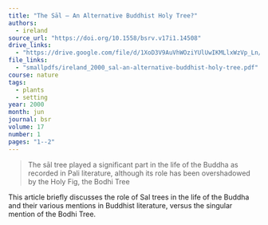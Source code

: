 ```yaml
---
title: "The Sāl — An Alternative Buddhist Holy Tree?"
authors:
  - ireland
source_url: "https://doi.org/10.1558/bsrv.v17i1.14508"
drive_links:
  - "https://drive.google.com/file/d/1XoD3V9AuVhWOziYUlUwIKMLlxWzVp_Ln/view?usp=drivesdk"
file_links:
  - "smallpdfs/ireland_2000_sal-an-alternative-buddhist-holy-tree.pdf"
course: nature
tags:
  - plants
  - setting
year: 2000
month: jun
journal: bsr
volume: 17
number: 1
pages: "1--2"
---
```


> The sāl tree played a significant part in the life of the Buddha as recorded in Pali literature, although its role has been overshadowed by the Holy Fig, the Bodhi Tree

This article briefly discusses the role of Sal trees in the life of the Buddha and their various mentions in Buddhist literature, versus the singular mention of the Bodhi Tree.
